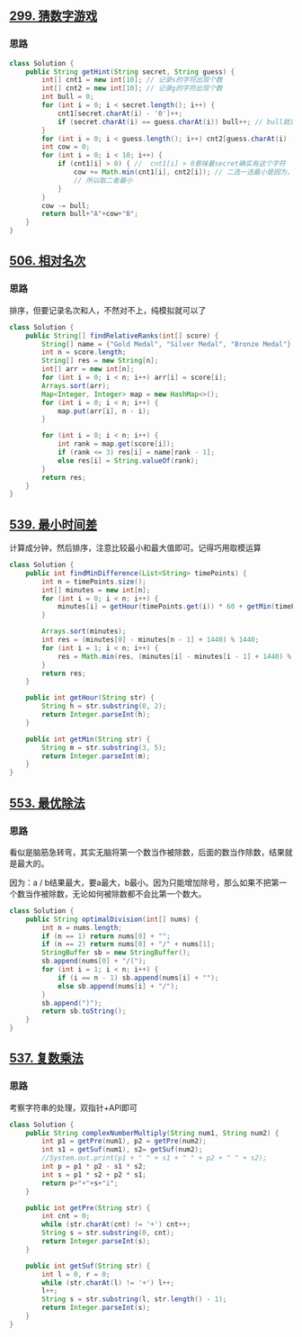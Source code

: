 ## [299. 猜数字游戏](https://leetcode-cn.com/problems/bulls-and-cows/)

### 思路

```java
class Solution {
    public String getHint(String secret, String guess) {
        int[] cnt1 = new int[10]; // 记录s的字符出现个数
        int[] cnt2 = new int[10]; // 记录g的字符出现个数
        int bull = 0;
        for (int i = 0; i < secret.length(); i++) {
            cnt1[secret.charAt(i) - '0']++; 
            if (secret.charAt(i) == guess.charAt(i)) bull++; // bull就是完全一致的个数
        }
        for (int i = 0; i < guess.length(); i++) cnt2[guess.charAt(i) - '0']++;
        int cow = 0;
        for (int i = 0; i < 10; i++) {
            if (cnt1[i] > 0) { //  cnt1[i] > 0意味着secret确实有这个字符
                cow += Math.min(cnt1[i], cnt2[i]); // 二选一选最小是因为，cow出现的情况是：猜到了，但数量没猜对，正确情况是cnt1[i]==cnt2[i]
                // 所以取二者最小
            }
        }
        cow -= bull;
        return bull+"A"+cow+"B";
    }
}
```

## [506. 相对名次](https://leetcode-cn.com/problems/relative-ranks/)

### 思路

排序，但要记录名次和人，不然对不上，纯模拟就可以了

```java
class Solution {
    public String[] findRelativeRanks(int[] score) {
        String[] name = {"Gold Medal", "Silver Medal", "Bronze Medal"};
        int n = score.length;
        String[] res = new String[n];
        int[] arr = new int[n];
        for (int i = 0; i < n; i++) arr[i] = score[i];
        Arrays.sort(arr);
        Map<Integer, Integer> map = new HashMap<>();
        for (int i = 0; i < n; i++) {
            map.put(arr[i], n - i);
        }

        for (int i = 0; i < n; i++) {
            int rank = map.get(score[i]);
            if (rank <= 3) res[i] = name[rank - 1];
            else res[i] = String.valueOf(rank); 
        }
        return res;
    }
}
```

## [539. 最小时间差](https://leetcode-cn.com/problems/minimum-time-difference/)

计算成分钟，然后排序，注意比较最小和最大值即可。记得巧用取模运算

```java
class Solution {
    public int findMinDifference(List<String> timePoints) {
        int n = timePoints.size();
        int[] minutes = new int[n];
        for (int i = 0; i < n; i++) {
            minutes[i] = getHour(timePoints.get(i)) * 60 + getMin(timePoints.get(i));
        }

        Arrays.sort(minutes);
        int res = (minutes[0] - minutes[n - 1] + 1440) % 1440;
        for (int i = 1; i < n; i++) {
            res = Math.min(res, (minutes[i] - minutes[i - 1] + 1440) % 1440);
        }
        return res;
    }

    public int getHour(String str) {
        String h = str.substring(0, 2);
        return Integer.parseInt(h);
    }

    public int getMin(String str) {
        String m = str.substring(3, 5);
        return Integer.parseInt(m);
    }
}
```

## [553. 最优除法](https://leetcode-cn.com/problems/optimal-division/)

### 思路

看似是脑筋急转弯，其实无脑将第一个数当作被除数，后面的数当作除数，结果就是最大的。

因为：a / b结果最大，要a最大，b最小。因为只能增加除号，那么如果不把第一个数当作被除数，无论如何被除数都不会比第一个数大。

```java
class Solution {
    public String optimalDivision(int[] nums) {
        int n = nums.length;
        if (n == 1) return nums[0] + "";
        if (n == 2) return nums[0] + "/" + nums[1];
        StringBuffer sb = new StringBuffer();
        sb.append(nums[0] + "/(");
        for (int i = 1; i < n; i++) {
            if (i == n - 1) sb.append(nums[i] + "");
            else sb.append(nums[i] + "/");
        }
        sb.append(")");
        return sb.toString();
    }
}
```

## [537. 复数乘法](https://leetcode-cn.com/problems/complex-number-multiplication/)

### 思路

考察字符串的处理，双指针+API即可

```java
class Solution {
    public String complexNumberMultiply(String num1, String num2) {
        int p1 = getPre(num1), p2 = getPre(num2);
        int s1 = getSuf(num1), s2= getSuf(num2);
        //System.out.print(p1 + " " + s1 + " " + p2 + " " + s2);
        int p = p1 * p2 - s1 * s2;
        int s = p1 * s2 + p2 * s1;
        return p+"+"+s+"i";
    }

    public int getPre(String str) {
        int cnt = 0;
        while (str.charAt(cnt) != '+') cnt++;
        String s = str.substring(0, cnt);
        return Integer.parseInt(s);
    }

    public int getSuf(String str) {
        int l = 0, r = 0;
        while (str.charAt(l) != '+') l++;
        l++;
        String s = str.substring(l, str.length() - 1);
        return Integer.parseInt(s);
    }
}
```

